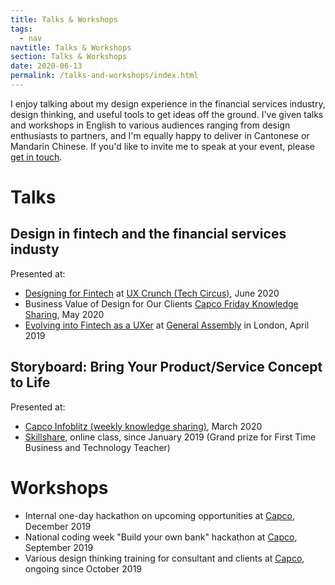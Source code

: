 ```yaml
---
title: Talks & Workshops
tags:
  - nav
navtitle: Talks & Workshops
section: Talks & Workshops
date: 2020-06-13
permalink: /talks-and-workshops/index.html
---
```


I enjoy talking about my design experience in the financial services industry, design thinking, and useful tools to get ideas off the ground. I've given talks and workshops in English to various audiences ranging from design enthusiasts to partners, and I'm equally happy to deliver in Cantonese or Mandarin Chinese. If you'd like to invite me to speak at your event, please [get in touch](/contact).

# Talks
## Design in fintech and the financial services industy
Presented at: 
* <a href="https://www.bigmarker.com/tech-circus-tv/UX-Crunch-at-Home-Designing-for-Fintech" target="_blank">Designing for Fintech</a> at <a href="https://techcircus.io/future_events/ux-crunch/" target="_blank">UX Crunch (Tech Circus)</a>, June 2020
* Business Value of Design for Our Clients <a href="https://www.capco.com/?ref=christie" target="_blank">Capco Friday Knowledge Sharing</a>, May 2020
* <a href="https://www.eventbrite.co.uk/e/evolving-into-fintech-as-a-uxer-tickets-59760055936" target="_blank">Evolving into Fintech as a UXer</a> at <a href="https://generalassemb.ly/instructors/christie-lau/20165">General Assembly</a> in London, April 2019

## Storyboard: Bring Your Product/Service Concept to Life
Presented at: 
* <a href="https://www.linkedin.com/posts/jibran-ahmed_wearecapcodigital-covid19-stayabratabrhome-activity-6651439867823742976-iGKM" target="_blank"> Capco Infoblitz (weekly knowledge sharing)</a>, March 2020
* <a href="https://skl.sh/2TOE5Qc" target="_blank">Skillshare</a>, online class, since January 2019 (Grand prize for First Time Business and Technology Teacher)

# Workshops
* Internal one-day hackathon on upcoming opportunities at <a href="https://www.capco.com/?ref=christie" target="_blank">Capco</a>, December 2019 
* National coding week "Build your own bank" hackathon at <a href="https://www.capco.com/?ref=christie" target="_blank">Capco</a>, September 2019 
* Various design thinking training for consultant and clients at <a href="https://www.capco.com/?ref=christie" target="_blank">Capco</a>, ongoing since October 2019


<!--- write a blurb about the topic i'm talking about in under the title https://www.morganepeng.com/ --->